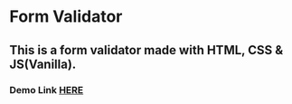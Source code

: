 # Form Validator

## This is a form validator made with HTML, CSS & JS(Vanilla).

### Demo Link [HERE](https://abdullah-al-rafi.github.io/form-validator/)